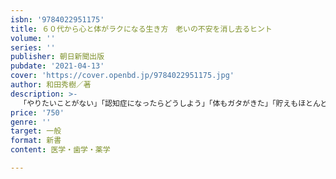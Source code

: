 ```yaml
---
isbn: '9784022951175'
title: ６０代から心と体がラクになる生き方　老いの不安を消し去るヒント
volume: ''
series: ''
publisher: 朝日新聞出版
pubdate: '2021-04-13'
cover: 'https://cover.openbd.jp/9784022951175.jpg'
author: 和田秀樹／著
description: >-
  「やりたいことがない」「認知症になったらどうしよう」「体もガタがきた」「貯えもほとんどない」――。年を重ねるほどに、誰もがそんな心配でいたたまれなくなります。不安をかかえて日々を送るなんて、それほどむなしく、ツラいことはありません。でも、そのような「老後の不安」「老いることへの不安」は、実は単なる思い込みや、高齢者の実態をよく知らない情報に起因しています。言い換えれば、幻想にすぎないことが多いのです。認知症が進むと多くの人は、「多幸的」になります。健康のためとして血圧や血糖値を下げ過ぎたら、体力や活力を失ってしまいます。また、無理な「老後の生きがい」を自分に課して、その生きがいにしばられてしまうようでは本末転倒です。もっと、心も体もラクになりませんか？この本は、幸せに年を重ねていく上で一番やっかいな、「不安」にさよならする本です。それができれば、生きている喜び、明日への意欲、身体の調子もあなた本来の状態にもどっていきます。高齢者専門の精神科医が、やさしく解き明かします。
price: '750'
genre: ''
target: 一般
format: 新書
content: 医学・歯学・薬学

---
```

